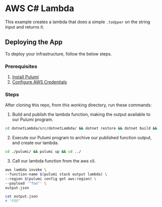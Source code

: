 # AWS C# Lambda
This example creates a lambda that does a simple `.toUpper` on the string input and returns it. 

## Deploying the App

To deploy your infrastructure, follow the below steps.

### Prerequisites

1. [Install Pulumi](https://www.pulumi.com/docs/get-started/install/)
2. [Configure AWS Credentials](https://www.pulumi.com/docs/intro/cloud-providers/aws/setup/)

### Steps

After cloning this repo, from this working directory, run these commands:

1. Build and publish the lambda function, making the output available to our Pulumi program. 

```bash
cd dotnetLambda/src/dotnetLambda/ && dotnet restore && dotnet build && dotnet publish && cd ../../../
```

2. Execute our Pulumi program to archive our published function output, and create our lambda. 
```bash
cd ./pulumi/ && pulumi up && cd ../
```

3. Call our lambda function from the aws cli.
```bash
aws lambda invoke \
--function-name $(pulumi stack output lambda) \
--region $(pulumi config get aws:region) \
--payload '"foo"' \
output.json

cat output.json
# "FOO"
```